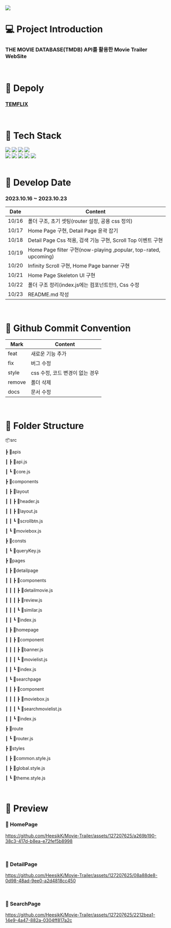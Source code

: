 <img src="https://capsule-render.vercel.app/api?type=waving&color=dfbcf7&height=200&section=header&text=TEMFLIX&fontSize=50&fontColor=FFFFFF" />

# 💻 Project Introduction

### THE MOVIE DATABASE(TMDB) API를 활용한 Movie Trailer WebSite
</br>

# 🚀 Depoly 

### [TEMFLIX](https://movie-trailer-mu.vercel.app/)  
</br>

# 📑 Tech Stack 
  
<div align="left">
	<img src="https://img.shields.io/badge/HTML5-E34F26?style=flat&logo=HTML5&logoColor=white" />
	<img src="https://img.shields.io/badge/CSS3-1572B6?style=flat&logo=CSS3&logoColor=white" />
	<img src="https://img.shields.io/badge/JavaScript-F7DF1E?style=flat&logo=JavaScript&logoColor=white" />
  <img src="https://img.shields.io/badge/React-61DAFB?style=flat&logo=React&logoColor=white" />
</div>
<div align="left">
  <img src="https://img.shields.io/badge/Axios-5A29E4?style=flat&logo=Axios&logoColor=white" />
  <img src="https://img.shields.io/badge/React Query-FF4154?style=flat&logo=React Query&logoColor=white" />
  <img src="https://img.shields.io/badge/React Router-CA4245?style=flat&logo=React Router&logoColor=white" />
  <img src="https://img.shields.io/badge/MUI-007FFF?style=flat&logo=MUI&logoColor=white" />
  <img src="https://img.shields.io/badge/styled-components-DB7093?style=flat&logo=styled-components&logoColor=white" />
</div>
</br>

# 📆 Develop Date 
### 2023.10.16 ~ 2023.10.23

| Date | Content |
| ------------ | ------------- |
| 10/16 | 폴더 구조, 초기 셋팅(router 설정, 공용 css 정의)  |
| 10/17 | Home Page 구현, Detail Page 윤곽 잡기  |
| 10/18 | Detail Page Css 적용, 검색 기능 구현, Scroll Top 이벤트 구현  |
| 10/19 | Home Page filter 구현(now-playing ,popular, top-rated, upcoming)  |
| 10/20 | Infinity Scroll 구현, Home Page banner 구현  |
| 10/21 | Home Page Skeleton UI 구현  |
| 10/22 | 폴더 구조 정리(index.js에는 컴포넌트만!), Css 수정  |
| 10/23 | README.md 작성  |
</br>

# 🤙 Github Commit Convention

| Mark | Content |
| ------------ | ------------- |
| feat | 새로운 기능 추가  |
| fix | 버그 수정  |
| style | css 수정, 코드 변경이 없는 경우  |
| remove | 폴더 삭제  |
| docs | 문서 수정  |
</br>

# 📁 Folder Structure

📦src
>
 ┣ 📂apis
>
 ┃ ┣ 📜api.js
 >
 ┃ ┗ 📜core.js
>
 ┣ 📂components
 >
 ┃ ┣ 📂layout
>
 ┃ ┃ ┣ 📜header.js
 >
 ┃ ┃ ┣ 📜layout.js
>
 ┃ ┃ ┗ 📜scrollbtn.js
 >
 ┃ ┗ 📜moviebox.js
>
 ┣ 📂consts
 >
 ┃ ┗ 📜queryKey.js
>
 ┣ 📂pages
 >
 ┃ ┣ 📂detailpage
>
 ┃ ┃ ┣ 📂components
 >
 ┃ ┃ ┃ ┣ 📜detailmovie.js
>
 ┃ ┃ ┃ ┣ 📜review.js
 >
 ┃ ┃ ┃ ┗ 📜similar.js
>
 ┃ ┃ ┗ 📜index.js
 >
 ┃ ┣ 📂homepage
>
 ┃ ┃ ┣ 📂component
 >
 ┃ ┃ ┃ ┣ 📜banner.js
>
 ┃ ┃ ┃ ┗ 📜movielist.js
 >
 ┃ ┃ ┗ 📜index.js
>
 ┃ ┗ 📂searchpage
 >
 ┃ ┃ ┣ 📂component
>
 ┃ ┃ ┃ ┣ 📜moviebox.js
 >
 ┃ ┃ ┃ ┗ 📜searchmovielist.js
>
 ┃ ┃ ┗ 📜index.js
 >
 ┣ 📂route
>
 ┃ ┗ 📜router.js
 >
 ┣ 📂styles
>
 ┃ ┣ 📜common.style.js
 >
 ┃ ┣ 📜global.style.js
>
 ┃ ┗ 📜theme.style.js
 
</br>

# 🔎 Preview

### 🎥 HomePage
https://github.com/HeesikK/Movie-Trailer/assets/127207625/a269b190-38c3-417d-b8ea-e72fef5b8998

</br>

### 🎥 DetailPage
https://github.com/HeesikK/Movie-Trailer/assets/127207625/08a88de8-0d98-48ad-9ee0-a2d4818cc450

</br>

### 🎥 SearchPage
https://github.com/HeesikK/Movie-Trailer/assets/127207625/2212bea1-14e9-4a47-882a-0304ff817a2c

